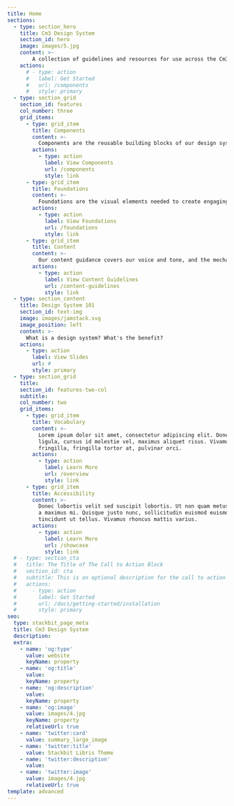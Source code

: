 ```yaml
---
title: Home
sections:
  - type: section_hero
    title: Cm3 Design System
    section_id: hero
    image: images/5.jpg
    content: >-
        A collection of guidelines and resources for use across the Cm3 product.
    actions:
      # - type: action
      #   label: Get Started
      #   url: /components
      #   style: primary
  - type: section_grid
    section_id: features
    col_number: three
    grid_items:
      - type: grid_item
        title: Components
        content: >-
          Components are the reusable building blocks of our design system. Each component meets a specific interaction or UI need, and has been specifically created to work together to create patterns and intuitive user experiences.
        actions:
          - type: action
            label: View Components
            url: /components
            style: link
      - type: grid_item
        title: Foundations
        content: >-
          Foundations are the visual elements needed to create engaging end-to-end user experiences. This includes guidance on iconography, typography, layout and structure.
        actions:
          - type: action
            label: View Foundations
            url: /foundations
            style: link
      - type: grid_item
        title: Content
        content: >-
          Our content guidance covers our voice and tone, and the mechanics of our grammar and style. We use clear, concise and conversational language to craft the messages teams need to know, to get them to where they need to go.
        actions:
          - type: action
            label: View Content Guidelines
            url: /content-guidelines
            style: link
  - type: section_content
    title: Design System 101
    section_id: text-img
    image: images/jamstack.svg
    image_position: left
    content: >-
      What is a design system? What's the benefit?
    actions:
      - type: action
        label: View Slides
        url: #
        style: primary
  - type: section_grid
    title:
    section_id: features-two-col
    subtitle:
    col_number: two
    grid_items:
      - type: grid_item
        title: Vocabulary
        content: >-
          Lorem ipsum dolor sit amet, consectetur adipiscing elit. Donec nisl
          ligula, cursus id molestie vel, maximus aliquet risus. Vivamus in nibh
          fringilla, fringilla tortor at, pulvinar orci.
        actions:
          - type: action
            label: Learn More
            url: /overview
            style: link
      - type: grid_item
        title: Accessibility
        content: >-
          Donec lobortis velit sed suscipit lobortis. Ut non quam metus. Nullam
          a maximus mi. Quisque justo nunc, sollicitudin euismod euismod at,
          tincidunt ut tellus. Vivamus rhoncus mattis varius.
        actions:
          - type: action
            label: Learn More
            url: /showcase
            style: link
  # - type: section_cta
  #   title: The Title of The Call to Action Block
  #   section_id: cta
  #   subtitle: This is an optional description for the call to action block.
  #   actions:
  #     - type: action
  #       label: Get Started
  #       url: /docs/getting-started/installation
  #       style: primary
seo:
  type: stackbit_page_meta
  title: Cm3 Design System
  description: 
  extra:
    - name: 'og:type'
      value: website
      keyName: property
    - name: 'og:title'
      value: 
      keyName: property
    - name: 'og:description'
      value: 
      keyName: property
    - name: 'og:image'
      value: images/4.jpg
      keyName: property
      relativeUrl: true
    - name: 'twitter:card'
      value: summary_large_image
    - name: 'twitter:title'
      value: Stackbit Libris Theme
    - name: 'twitter:description'
      value: 
    - name: 'twitter:image'
      value: images/4.jpg
      relativeUrl: true
template: advanced
---
```

